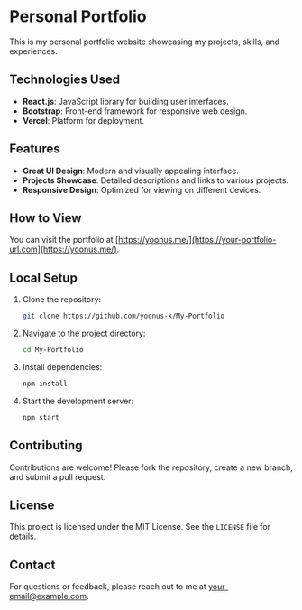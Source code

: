 # Personal Portfolio

This is my personal portfolio website showcasing my projects, skills, and experiences.

## Technologies Used

- **React.js**: JavaScript library for building user interfaces.
- **Bootstrap**: Front-end framework for responsive web design.
- **Vercel**: Platform for deployment.

## Features

- **Great UI Design**: Modern and visually appealing interface.
- **Projects Showcase**: Detailed descriptions and links to various projects.
- **Responsive Design**: Optimized for viewing on different devices.

## How to View

You can visit the portfolio at [https://yoonus.me/](https://your-portfolio-url.com](https://yoonus.me/).

## Local Setup

1. Clone the repository:
    ```sh
    git clone https://github.com/yoonus-k/My-Portfolio
    ```
2. Navigate to the project directory:
    ```sh
    cd My-Portfolio
    ```
3. Install dependencies:
    ```sh
    npm install
    ```
4. Start the development server:
    ```sh
    npm start
    ```

## Contributing

Contributions are welcome! Please fork the repository, create a new branch, and submit a pull request.

## License

This project is licensed under the MIT License. See the `LICENSE` file for details.

## Contact

For questions or feedback, please reach out to me at [your-email@example.com](mailto:your-email@example.com).
